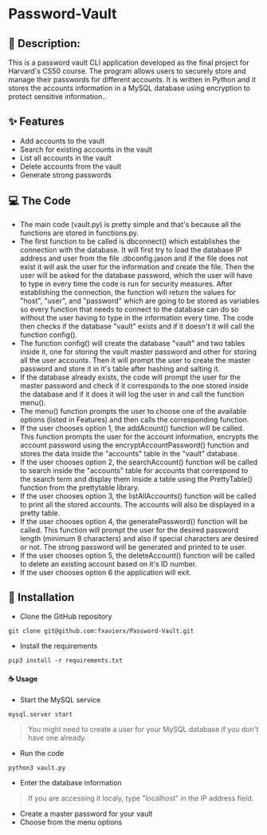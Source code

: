 # Password-Vault
## 📄 Description:
This is a password vault CLI application developed as the final project for Harvard's CS50 course. The program allows users to securely store and manage their passwords for different accounts. It is written in Python and it stores the accounts information in a MySQL database using encryption to protect sensitive information..

 ## ✨ Features
* Add accounts to the vault
* Search for existing accounts in the vault
* List all accounts in the vault
* Delete accounts from the vault
* Generate strong passwords
  
## 💻 The Code
* The main code (vault.py) is pretty simple and that's because all the functions are stored in functions.py.
* The first function to be called is dbconnect() which establishes the connection with the database. It will first try to load the database IP address and user from the file .dbconfig.jason and if the file does not exist it will ask the user for the information and create the file. Then the user will be asked for the database password, which the user will have to type in every time the code is run for security measures. After establishing the connection, the function will return the values for "host", "user", and "password" which are going to be stored as variables so every function that needs to connect to the database can do so without the user having to type in the information every time. The code then checks if the database "vault" exists and if it doesn't it will call the function config().
* The function config() will create the database "vault" and two tables inside it, one for storing the vault master password and other for storing all the user accounts. Then it will prompt the user to create the master password and store it in it's table after hashing and salting it.
* If the database already exists, the code will prompt the user for the master password and check if it corresponds to the one stored inside the database and if it does it will log the user in and call the function menu().
* The menu() function prompts the user to choose one of the available options (listed in Features) and then calls the corresponding function.
* If the user chooses option 1, the addAcount() function will be called. This function prompts the user for the account information, encrypts the account password using the encryptAccountPassword() function and stores the data inside the "accounts" table in the "vault" database.
* If the user chooses option 2, the searchAccount() function will be called to search inside the "accounts" table for accounts that correspond to the search term and display them inside a table using the PrettyTable() function from the prettytable library.
* If the user chooses option 3, the listAllAccounts() function will be called to print all the stored accounts. The accounts will also be displayed in a pretty table.
* If the user chooses option 4, the generatePassword() function will be called. This function will prompt the user for the desired password length (minimum 8 characters) and also if special characters are desired or not. The strong password will be generated and printed to te user.
* If the user chooses option 5, the deleteAccount() function will be called to delete an existing account based on it's ID number.
* If the user chooses option 6 the application will exit.

## 🚀 Installation

* Clone the GitHub repository
```
git clone git@github.com:fxavierx/Password-Vault.git
```
* Install the requirements
```
pip3 install -r requirements.txt
```
#### ☕️ Usage
* Start the MySQL service
```
mysql.server start
```
>You might need to create a user for your MySQL database if you don't have one already.
* Run the code
```
python3 vault.py
```
* Enter the database information
>If you are accessing it localy, type "localhost" in the IP address field.
* Create a master password for your vault
* Choose from the menu options

